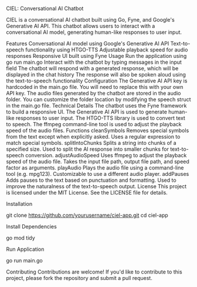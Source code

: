CIEL: Conversational AI Chatbot

CIEL is a conversational AI chatbot built using Go, Fyne, and Google's Generative AI API. This chatbot allows users to interact with a conversational AI model, generating human-like responses to user input.

Features
Conversational AI model using Google's Generative AI API
Text-to-speech functionality using HTGO-TTS
Adjustable playback speed for audio responses
Responsive UI built using Fyne
Usage
Run the application using go run main.go
Interact with the chatbot by typing messages in the input field
The chatbot will respond with a generated response, which will be displayed in the chat history
The response will also be spoken aloud using the text-to-speech functionality
Configuration
The Generative AI API key is hardcoded in the main.go file. You will need to replace this with your own API key.
The audio files generated by the chatbot are stored in the audio folder. You can customize the folder location by modifying the speech struct in the main.go file.
Technical Details
The chatbot uses the Fyne framework to build a responsive UI.
The Generative AI API is used to generate human-like responses to user input.
The HTGO-TTS library is used to convert text to speech.
The ffmpeg command-line tool is used to adjust the playback speed of the audio files.
Functions
cleanSymbols
Removes special symbols from the text except when explicitly asked.
Uses a regular expression to match special symbols.
splitIntoChunks
Splits a string into chunks of a specified size.
Used to split the AI response into smaller chunks for text-to-speech conversion.
adjustAudioSpeed
Uses ffmpeg to adjust the playback speed of the audio file.
Takes the input file path, output file path, and speed factor as arguments.
playAudio
Plays the audio file using a command-line tool (e.g. mpg123).
Customizable to use a different audio player.
addPauses
Adds pauses to the text based on punctuation and formatting.
Used to improve the naturalness of the text-to-speech output.
License
This project is licensed under the MIT License. See the LICENSE file for details.

Installation

git clone https://github.com/yourusername/ciel-app.git
cd ciel-app

Install Dependencies

go mod tidy

Run Application

go run main.go

Contributing
Contributions are welcome! If you'd like to contribute to this project, please fork the repository and submit a pull request.
